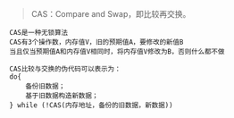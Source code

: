 > CAS：Compare and Swap，即比较再交换。

    CAS是一种无锁算法
    CAS有3个操作数，内存值V，旧的预期值A，要修改的新值B
    当且仅当预期值A和内存值V相同时，将内存值V修改为B，否则什么都不做
    
    CAS比较与交换的伪代码可以表示为：
    do{
        备份旧数据；
        基于旧数据构造新数据；
    } while (!CAS(内存地址，备份的旧数据，新数据))
    